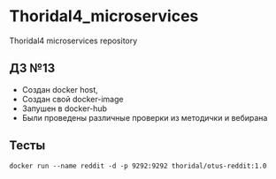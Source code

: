 # Thoridal4_microservices
Thoridal4 microservices repository

## ДЗ №13

- Создан docker host, 
- Создан свой docker-image 
- Запушен в docker-hub
- Были проведены различные проверки из методички и вебирана

## Тесты

```
docker run --name reddit -d -p 9292:9292 thoridal/otus-reddit:1.0

```